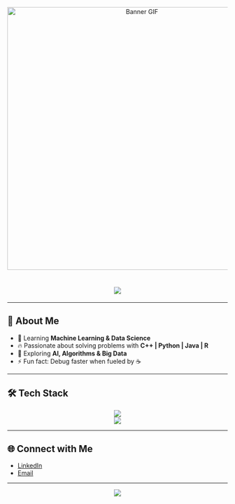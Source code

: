 <p align="center">
  <img src="anlık-ben-10-new-alien.gif" alt="Banner GIF" width="600px" />
</p>

<h1 align="center">
  <img src="https://readme-typing-svg.herokuapp.com?font=Orbitron&size=35&color=00FF00&center=true&vCenter=true&width=600&height=60&lines=🚀+Hi+I'm+Harshit+Bhandari;💻+Aspiring+Data+Scientist;🤖+Machine+Learning+Enthusiast;⚡+Problem+Solver+&+Tech+Explorer" />
</h1>

---

## 🚀 About Me  
- 🌱 Learning **Machine Learning & Data Science**  
- 🔥 Passionate about solving problems with **C++ | Python | Java | R**  
- 🎯 Exploring **AI, Algorithms & Big Data**  
- ⚡ Fun fact: Debug faster when fueled by ☕  

---

## 🛠 Tech Stack  
<p align="center">
  <img src="https://skillicons.dev/icons?i=cpp,python,java,r,mysql,git,github" />
  <br/>
  <img src="https://skillicons.dev/icons?i=pandas,numpy,sklearn,matplotlib" />
</p>

---

## 🌐 Connect with Me  
- [LinkedIn](https://www.linkedin.com/in/harshit-bhandari-7bba7b295)  
- [Email](mailto:harshitbhandari518@gmail.com)  

---

<p align="center">
  <img src="https://quotes-github-readme.vercel.app/api?type=horizontal&theme=radical" />
</p>
